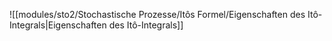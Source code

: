 ![[modules/sto2/Stochastische Prozesse/Itôs Formel/Eigenschaften des Itô-Integrals|Eigenschaften des Itô-Integrals]]
